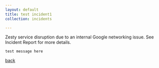 ```yaml
---
layout: default
title: test incident1
collection: incidents

---
```


Zesty service disruption due to an internal Google networking issue. See Incident Report for more details.

```
test message here
```

[back](./)
